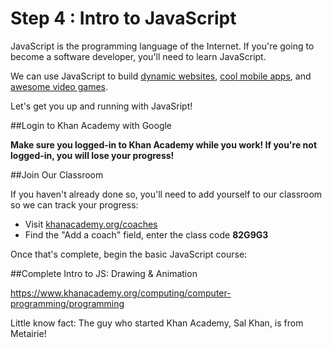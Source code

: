 # Step 4 : Intro to JavaScript

JavaScript is the programming language of the Internet. If you're going to become a software developer, you'll need to learn JavaScript.

We can use JavaScript to build [dynamic websites](https://en.wikipedia.org/wiki/Dynamic_web_page), [cool mobile apps](http://ionicframework.com/), and [awesome video games](http://www.phaser.io/).

Let's get you up and running with JavaSript!

##Login to Khan Academy with Google

**Make sure you logged-in to Khan Academy while you work! If you're not logged-in, you will lose your progress!**

##Join Our Classroom

If you haven't already done so, you'll need to add yourself to our classroom so we can track your progress:

* Visit [khanacademy.org/coaches](khanacademy.org/coaches)
* Find the "Add a coach" field, enter the class code **82G9G3**

Once that's complete, begin the basic JavaScript course:

##Complete Intro to JS: Drawing & Animation

https://www.khanacademy.org/computing/computer-programming/programming

Little know fact: The guy who started Khan Academy, Sal Khan, is from Metairie!